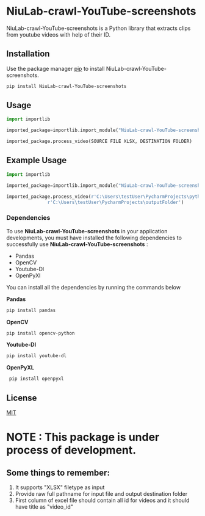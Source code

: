 # NiuLab-crawl-YouTube-screenshots


NiuLab-crawl-YouTube-screenshots is a Python library that extracts clips from youtube videos with help of their ID.

## Installation

Use the package manager [pip](https://pip.pypa.io/en/stable/) to install NiuLab-crawl-YouTube-screenshots.

```bash
pip install NiuLab-crawl-YouTube-screenshots
```

## Usage

```python
import importlib

imported_package=importlib.import_module("NiuLab-crawl-YouTube-screenshots.NiuLab-crawl-YouTube-screenshots")

imported_package.process_video(SOURCE FILE XLSX, DESTINATION FOLDER)

```
## Example Usage

```python
import importlib

imported_package=importlib.import_module("NiuLab-crawl-YouTube-screenshots.NiuLab-crawl-YouTube-screenshots")

imported_package.process_video(r'C:\Users\testUser\PycharmProjects\python_package_test\test_file.xlsx',
               r'C:\Users\testUser\PycharmProjects\outputFolder')

```

### Dependencies

To use **NiuLab-crawl-YouTube-screenshots** in your application developments, you must have installed the following dependencies to successfully use **NiuLab-crawl-YouTube-screenshots** : 
 
 - Pandas
 - OpenCV 
 - Youtube-Dl 
 - OpenPyXl


You can install all the dependencies by running the commands below 

**Pandas**
```bash
pip install pandas
```

**OpenCV**
```bash
pip install opencv-python
```
**Youtube-Dl**
```bash
pip install youtube-dl
```

**OpenPyXL**
```bash
 pip install openpyxl
```
## License
[MIT](https://choosealicense.com/licenses/mit/)

# NOTE : This package is under process of development.

## Some things to remember:

1. It supports "XLSX" filetype as input
2. Provide raw full pathname for input file and output destination folder
3. First column of excel file should contain all id for videos and it should have title as "video_id"

